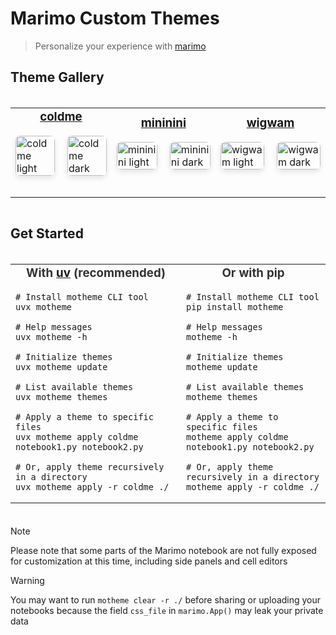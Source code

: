 # Marimo Custom Themes

> Personalize your experience with [marimo](https://github.com/marimo-team/marimo)

## Theme Gallery

<div align="center" style="display: flex; justify-content: center; gap: 20px; margin: 20px 0;"> 
    
<table>
  <tr>
    <td>

<h3 style="text-align: center; margin-top: 0; color: #333;"><a href="themes/coldme/">coldme</a></h3> 

<div style="display: flex; justify-content: center; gap: 20px; margin-bottom: 30px;"> <img src="themes/coldme/coldme_light.png" alt="coldme light" width="100%" style="border-radius: 8px; box-shadow: 0 4px 8px rgba(0,0,0,0.1);" /> <img src="themes/coldme/coldme_dark.png" alt="coldme dark" width="100%" style="border-radius: 8px; box-shadow: 0 4px 8px rgba(0,0,0,0.1);" /> </div>

</td>
    <td>

<h3 style="text-align: center; margin-top: 0; color: #333;"><a href="themes/mininini/">mininini</a></h3> 
        
<div style="display: flex; justify-content: center; gap: 20px; margin-bottom: 30px;"> <img src="themes/mininini/mininini_light.png" alt="mininini light" width="100%" style="border-radius: 8px; box-shadow: 0 4px 8px rgba(0,0,0,0.1);" /> <img src="themes/mininini/mininini_dark.png" alt="mininini dark" width="100%" style="border-radius: 8px; box-shadow: 0 4px 8px rgba(0,0,0,0.1);" /> </div>

</td>
    <td>

<h3 style="text-align: center; margin-top: 0; color: #333;"><a href="themes/wigwam/">wigwam</a></h3> 
        
<div style="display: flex; justify-content: center; gap: 20px; margin-bottom: 30px;"> <img src="themes/wigwam/wigwam_light.png" alt="wigwam light" width="100%" style="border-radius: 8px; box-shadow: 0 4px 8px rgba(0,0,0,0.1);" /> <img src="themes/wigwam/wigwam_dark.png" alt="wigwam dark" width="100%" style="border-radius: 8px; box-shadow: 0 4px 8px rgba(0,0,0,0.1);" /> </div> </div>

</td>
  </tr>
</table>

</div>

## Get Started

<div align="center" style="display: flex; justify-content: center; gap: 20px; margin: 20px 0;"> 
    
<table>
  <tr>
    <td>
        
<h3 style="text-align: center; margin-top: 0; color: #333;">With <a href="https://github.com/astral-sh/uv">uv</a> (recommended)</h3> 
        
```console
# Install motheme CLI tool
uvx motheme

# Help messages
uvx motheme -h

# Initialize themes
uvx motheme update

# List available themes
uvx motheme themes

# Apply a theme to specific files
uvx motheme apply coldme notebook1.py notebook2.py

# Or, apply theme recursively in a directory
uvx motheme apply -r coldme ./
```

</td>
    <td>

<h3 style="text-align: center; margin-top: 0; color: #333;">Or with pip</h3> 
        
```console
# Install motheme CLI tool
pip install motheme

# Help messages
motheme -h

# Initialize themes
motheme update

# List available themes
motheme themes

# Apply a theme to specific files
motheme apply coldme notebook1.py notebook2.py

# Or, apply theme recursively in a directory
motheme apply -r coldme ./
```

</td>
  </tr>
</table>

</div>

> [!NOTE]
>
> Please note that some parts of the Marimo notebook are not fully exposed for
> customization at this time, including side panels and cell editors

> [!WARNING]
>
> You may want to run `motheme clear -r ./` before sharing or uploading your notebooks
> because the field `css_file` in `marimo.App()` may leak your private data
